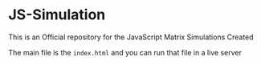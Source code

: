 # JS-Simulation
This is an Official repository for the JavaScript Matrix Simulations Created

The main file is the `index.html` and you can run that file in a live server